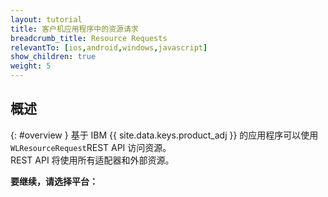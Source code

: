```yaml
---
layout: tutorial
title: 客户机应用程序中的资源请求
breadcrumb_title: Resource Requests
relevantTo: [ios,android,windows,javascript]
show_children: true
weight: 5
---
```

<!-- NLS_CHARSET=UTF-8 -->
## 概述 
{: #overview }
基于 IBM {{ site.data.keys.product_adj }} 的应用程序可以使用 `WLResourceRequest`REST API 访问资源。  
REST API 将使用所有适配器和外部资源。

**要继续，请选择平台：**
